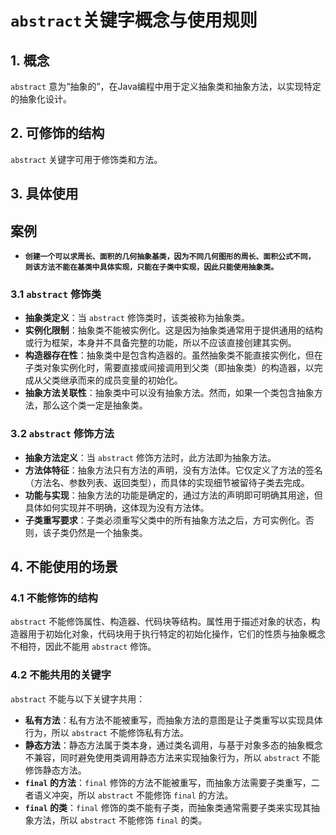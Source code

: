 # `abstract`关键字概念与使用规则

## 1. 概念
`abstract` 意为“抽象的”，在Java编程中用于定义抽象类和抽象方法，以实现特定的抽象化设计。

## 2. 可修饰的结构
`abstract` 关键字可用于修饰类和方法。

## 3. 具体使用
## 案例
- **`创建一个可以求周长、面积的几何抽象基类，因为不同几何图形的周长、面积公式不同，`**<br>
**`则该方法不能在基类中具体实现，只能在子类中实现，因此只能使用抽象类。`**
### 3.1 `abstract` 修饰类
- **抽象类定义**：当 `abstract` 修饰类时，该类被称为抽象类。
- **实例化限制**：抽象类不能被实例化。这是因为抽象类通常用于提供通用的结构或行为框架，本身并不具备完整的功能，所以不应该直接创建其实例。
- **构造器存在性**：抽象类中是包含构造器的。虽然抽象类不能直接实例化，但在子类对象实例化时，需要直接或间接调用到父类（即抽象类）的构造器，以完成从父类继承而来的成员变量的初始化。
- **抽象方法关联性**：抽象类中可以没有抽象方法。然而，如果一个类包含抽象方法，那么这个类一定是抽象类。

### 3.2 `abstract` 修饰方法
- **抽象方法定义**：当 `abstract` 修饰方法时，此方法即为抽象方法。
- **方法体特征**：抽象方法只有方法的声明，没有方法体。它仅定义了方法的签名（方法名、参数列表、返回类型），而具体的实现细节被留待子类去完成。
- **功能与实现**：抽象方法的功能是确定的，通过方法的声明即可明确其用途，但具体如何实现并不明确，这体现为没有方法体。
- **子类重写要求**：子类必须重写父类中的所有抽象方法之后，方可实例化。否则，该子类仍然是一个抽象类。

## 4. 不能使用的场景
### 4.1 不能修饰的结构
`abstract` 不能修饰属性、构造器、代码块等结构。属性用于描述对象的状态，构造器用于初始化对象，代码块用于执行特定的初始化操作，它们的性质与抽象概念不相符，因此不能用 `abstract` 修饰。

### 4.2 不能共用的关键字
`abstract` 不能与以下关键字共用：
- **私有方法**：私有方法不能被重写，而抽象方法的意图是让子类重写以实现具体行为，所以 `abstract` 不能修饰私有方法。
- **静态方法**：静态方法属于类本身，通过类名调用，与基于对象多态的抽象概念不兼容，同时避免使用类调用静态方法来实现抽象行为，所以 `abstract` 不能修饰静态方法。
- **`final` 的方法**：`final` 修饰的方法不能被重写，而抽象方法需要子类重写，二者语义冲突，所以 `abstract` 不能修饰 `final` 的方法。
- **`final` 的类**：`final` 修饰的类不能有子类，而抽象类通常需要子类来实现其抽象方法，所以 `abstract` 不能修饰 `final` 的类。 